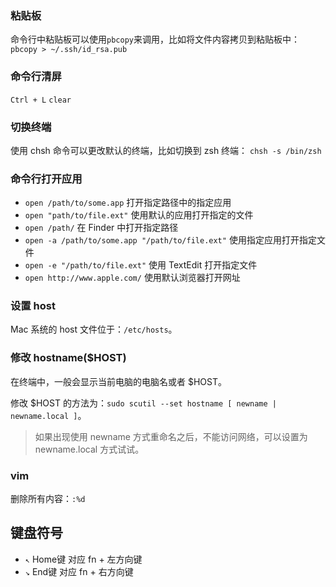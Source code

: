 
### 粘贴板
命令行中粘贴板可以使用`pbcopy`来调用，比如将文件内容拷贝到粘贴板中：
`pbcopy > ~/.ssh/id_rsa.pub`

### 命令行清屏
`Ctrl + L`
`clear`

### 切换终端
使用 chsh 命令可以更改默认的终端，比如切换到 zsh 终端：
`chsh -s /bin/zsh`

### 命令行打开应用
* `open /path/to/some.app`   打开指定路径中的指定应用
* `open "path/to/file.ext"`  使用默认的应用打开指定的文件
* `open /path/`              在 Finder 中打开指定路径
* `open -a /path/to/some.app "/path/to/file.ext"`   使用指定应用打开指定文件
* `open -e "/path/to/file.ext"`  使用 TextEdit 打开指定文件
* `open http://www.apple.com/`   使用默认浏览器打开网址

### 设置 host
Mac 系统的 host 文件位于：`/etc/hosts`。

### 修改 hostname($HOST)
在终端中，一般会显示当前电脑的电脑名或者 $HOST。

修改 $HOST 的方法为：`sudo scutil --set hostname [ newname | newname.local ]`。

> 如果出现使用 newname 方式重命名之后，不能访问网络，可以设置为 newname.local 方式试试。

### vim
删除所有内容：`:%d`

## 键盘符号
* `↖︎`  Home键 对应  fn + 左方向键
* `↘︎`  End键  对应  fn + 右方向键










